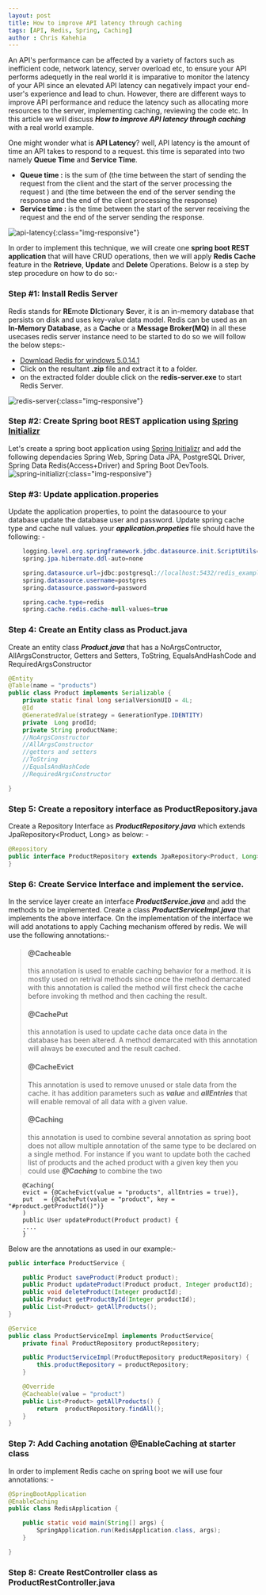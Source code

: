 ```yaml
---
layout: post
title: How to improve API latency through caching
tags: [API, Redis, Spring, Caching]
author : Chris Kahehia
---
```


An API's performance can be affected by a variety of factors such as inefficient code, network latency, server overload etc, to ensure your API performs adequetly in the real world it is imparative to monitor the latency of your API since an elevated API latency can negatively impact your end-user's experience and lead to chun. However, there are different ways to improve API performance and reduce the latency such as allocating more resources to the server, implementing caching, reviewing the code etc. In this article we will discuss ***How to improve API latency through caching*** with a real world example.

One might wonder what is **API Latency**? well, API latency is the amount of time an API takes to respond to a request. this time is separated into two namely  **Queue Time**  and  **Service Time**.
 - **Queue time :** is the sum of (the time between the start of sending the request from the client and the start of the server processing the request ) and (the time between the end of the server sending the response and the end of the client processing the response)
 - **Service time :** is the time between the start of the server receiving the request and the end of the server sending the response.

![api-latency](/assets/img/api_latency.png){:class="img-responsive"}


In order to implement this technique, we will create one **spring boot REST application** that will have CRUD operations, then we will apply **Redis Cache** feature in the **Retrieve**, **Update** and **Delete** Operations. Below is a step by step procedure on how to do so:-

### Step #1: Install Redis Server
Redis stands for **RE**mote **DI**ctionary **S**ever, it is an in-memory database that persists on disk and uses key-value data model. Redis can be used as an **In-Memory Database**, as a **Cache** or a **Message Broker(MQ)** in all these usecases redis server instance need to be started to do so we will follow the below steps:-
 - [Download Redis for windows 5.0.14.1](https://github.com/tporadowski/redis/releases 'Download Redis for windows 5.0.14.1')
 - Click on the resultant **.zip** file and extract it to a folder.
 - on the extracted folder double click on the **redis-server.exe** to start Redis Server.

![redis-server](/assets/img/redis_sever.png){:class="img-responsive"}

### Step #2: Create Spring boot REST application using [Spring Initializr](https://start.spring.io 'Spring Initializr')
Let's create a spring boot application using [Spring Initializr](https://start.spring.io 'Spring Initializr') and add the following dependacies Spring Web, Spring Data JPA, PostgreSQL Driver, Spring Data Redis(Access+Driver) and Spring Boot DevTools.
![spring-initializr](/assets/img/spring_redis.png){:class="img-responsive"}

### Step #3: Update application.properies
Update the application properties, to point the datasoource to your database update the database user and password. Update spring cache type and cache null values.
your ***application.propeties*** file should have the following: -
```java
    logging.level.org.springframework.jdbc.datasource.init.ScriptUtils=debug
    spring.jpa.hibernate.ddl-auto=none

    spring.datasource.url=jdbc:postgresql://localhost:5432/redis_example
    spring.datasource.username=postgres
    spring.datasource.password=password

    spring.cache.type=redis
    spring.cache.redis.cache-null-values=true
```
### Step 4: Create an Entity class as Product.java
Create an entity class ***Product.java*** that has a NoArgsContructor, AllArgsConstructor, Getters and Setters, ToString, EqualsAndHashCode and RequiredArgsConstructor
``` java
@Entity
@Table(name = "products")
public class Product implements Serializable {
    private static final long serialVersionUID = 4L;
    @Id
    @GeneratedValue(strategy = GenerationType.IDENTITY)
    private  Long prodId;
    private String productName;
    //NoArgsConstructor
    //AllArgsConstructor
    //getters and setters
    //ToString
    //EqualsAndHashCode
    //RequiredArgsConstructor

}
```
### Step 5: Create a repository interface as ProductRepository.java
Create a Repository Interface as ***ProductRepository.java*** which extends JpaRepository<Product, Long> as below: -
```java
@Repository
public interface ProductRepository extends JpaRepository<Product, Long> {
}
```
### Step 6: Create Service Interface and implement the service.
In the service layer create an interface ***ProductService.java*** and add the methods to be implemented. Create a class ***ProductServiceImpl.java*** that implements the above interface. On the implementation of the interface we will add anotations to apply Caching mechanism offered by redis. We will use the following annotations:-
> #### @Cacheable 
> this annotation is used to enable caching behavior for a method. it is mostly used on retrival methods since once the method demarcated with this annotation is called the method will first check the cache before invoking th method and then caching the result.
>
> #### @CachePut 
> this annotation is used to update cache data once data in the database has been altered. A method demarcated with this annotation will always be executed and the result cached.
>
> #### @CacheEvict
> This annotation is used to remove unused or stale data from the cache. it has addition parameters such as ***value*** and ***allEntries*** that will enable removal of all data with a given value.
> #### @Caching 
> this annotation is used to combine several annotation as spring boot does not allow multiple annotation of the same type to be declared on a single method. For instance if you want to update both the cached list of products and the  ached product with a given key then you could use ***@Caching*** to combine the two
```console
    @Caching(
    evict = {@CacheEvict(value = "products", allEntries = true)},
    put   = {@CachePut(value = "product", key = "#product.getProductId()")}
    ) 
    public User updateProduct(Product product) {
    ....
    }
```
Below are the annotations as used in our example:- 

```java
public interface ProductService {

    public Product saveProduct(Product product);
    public Product updateProduct(Product product, Integer productId);
    public void deleteProduct(Integer productId);
    public Product getProductById(Integer productId);
    public List<Product> getAllProducts();
}
```

```java
@Service
public class ProductServiceImpl implements ProductService{
    private final ProductRepository productRepository;

    public ProductServiceImpl(ProductRepository productRepository) {
        this.productRepository = productRepository;
    }

    @Override
    @Cacheable(value = "product")
    public List<Product> getAllProducts() {
        return  productRepository.findAll();
    }
}
```

### Step 7: Add Caching anotation @EnableCaching at starter class
In order to implement Redis cache on spring boot we will use four annotations: -
```java
@SpringBootApplication
@EnableCaching
public class RedisApplication {

	public static void main(String[] args) {
		SpringApplication.run(RedisApplication.class, args);
	}

}
```
### Step 8: Create RestController class as ProductRestController.java
